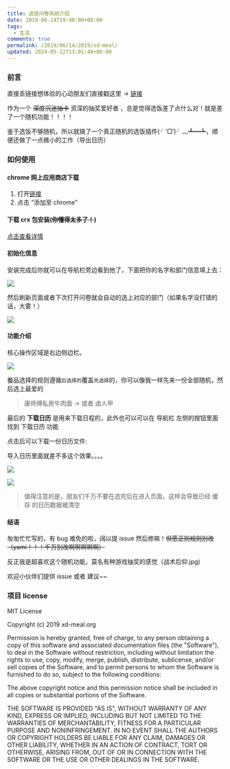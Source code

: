 ```yaml
---
title: 选饭问卷系统介绍
date: 2019-06-14T19:40:00+08:00
tags:
  - 生活
comments: true
permalink: /2019/06/14/2019/xd-meal/
updated: 2024-05-12T13:01:48+08:00
---
```


### 前言

直接丢链接想体验的心动朋友们直接戳这里 -> [链接](https://chrome.google.com/webstore/detail/%E5%BF%83%E5%8A%A8%E9%80%89%E9%A5%AD%E7%B3%BB%E7%BB%9F/leodlgjjokinhncnmcfhpcfjpmjkbolc)


作为一个 ~~深度沉迷抽卡~~ 资深的抽奖爱好者 ，总是觉得选饭差了点什么对！就是差了一个随机功能！！！！

鉴于选饭不够随机，所以就搞了一个真正随机的选饭插件(╯‵□′)╯︵┻━┻，顺便还做了一点微小的工作（导出日历）

<!-- more -->
### 如何使用

#### chrome 网上应用商店下载

1. 打开[链接](https://chrome.google.com/webstore/detail/%E5%BF%83%E5%8A%A8%E9%80%89%E9%A5%AD%E7%B3%BB%E7%BB%9F/leodlgjjokinhncnmcfhpcfjpmjkbolc)
2. 点击 “添加至 chrome”

#### 下载 crx 包安装(~~你懂得太多了！~~)

[点击查看详情]([./crxdownload.md](https://github.com/xd-meal/xd-meal-order-system/blob/master/crxdownload.md))

#### 初始化信息

安装完成后你就可以在导航栏旁边看到他了，下面把你的名字和部门信息填上去：

![](https://chore.oss-cn-shanghai.aliyuncs.com/meal1.png)

然后刷新页面或者下次打开问卷就会自动的选上对应的部门（如果名字没打错的话，大雾！）

![](https://chore.oss-cn-shanghai.aliyuncs.com/meal2.png)


#### 功能介绍

核心操作区域是右边侧边栏。

![](https://chore.oss-cn-shanghai.aliyuncs.com/meal3.png)

餐品选择的规则遵循`后选择的`覆盖`先选择`的，你可以像我一样先来一份全部随机，然后选上最爱的 

> 康师傅私房牛肉面 -> 或者 卤人甲

最后的 **下载日历** 是用来下载日程的，此外也可以可以在 导航栏 左侧的按钮里面 找到 下载日历 功能

点击后可以下载一份日历文件:

导入日历里面就差不多这个效果。。。。

![](https://cdn.iceprosurface.com/upload/md/2019-05-16-161134.png)


![](https://cdn.iceprosurface.com/upload/md/2019-05-16-161206.png)

> 值得注意的是，朋友们千万不要在选完后在进入页面，这样会导致已经 缓存 的日历数据被清空

#### 结语

匆匆忙忙写的，有 bug 难免的啦，阔以提 issue 然后修嘛！~~但愿正则规则别改（yami！！！千万别改啊啊啊啊啊）~~

反正我是超喜欢这个随机功能，莫名有种游戏抽奖的感觉（战术后仰.jpg)

欢迎小伙伴们提供 issue 或者 建议~~

### 项目 license

MIT License

Copyright (c) 2019 xd-meal.org

Permission is hereby granted, free of charge, to any person obtaining a copy
of this software and associated documentation files (the "Software"), to deal
in the Software without restriction, including without limitation the rights
to use, copy, modify, merge, publish, distribute, sublicense, and/or sell
copies of the Software, and to permit persons to whom the Software is
furnished to do so, subject to the following conditions:

The above copyright notice and this permission notice shall be included in all
copies or substantial portions of the Software.

THE SOFTWARE IS PROVIDED "AS IS", WITHOUT WARRANTY OF ANY KIND, EXPRESS OR
IMPLIED, INCLUDING BUT NOT LIMITED TO THE WARRANTIES OF MERCHANTABILITY,
FITNESS FOR A PARTICULAR PURPOSE AND NONINFRINGEMENT. IN NO EVENT SHALL THE
AUTHORS OR COPYRIGHT HOLDERS BE LIABLE FOR ANY CLAIM, DAMAGES OR OTHER
LIABILITY, WHETHER IN AN ACTION OF CONTRACT, TORT OR OTHERWISE, ARISING FROM,
OUT OF OR IN CONNECTION WITH THE SOFTWARE OR THE USE OR OTHER DEALINGS IN THE
SOFTWARE.